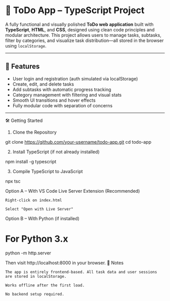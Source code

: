 # 📝 ToDo App – TypeScript Project

A fully functional and visually polished **ToDo web application** built with **TypeScript**, **HTML**, and **CSS**, designed using clean code principles and modular architecture. This project allows users to manage tasks, subtasks, filter by categories, and visualize task distribution—all stored in the browser using `localStorage`.

---

## 🌟 Features

- User login and registration (auth simulated via localStorage)
- Create, edit, and delete tasks
- Add subtasks with automatic progress tracking
- Category management with filtering and visual stats
- Smooth UI transitions and hover effects
- Fully modular code with separation of concerns

---

🛠 Getting Started
1. Clone the Repository

git clone https://github.com/your-username/todo-app.git
cd todo-app

2. Install TypeScript (if not already installed)

npm install -g typescript

3. Compile TypeScript to JavaScript

npx tsc

Option A – With VS Code Live Server Extension (Recommended)

    Right-click on index.html

    Select "Open with Live Server"

Option B – With Python (if installed)

# For Python 3.x
python -m http.server

Then visit http://localhost:8000 in your browser.
📌 Notes

    The app is entirely frontend-based. All task data and user sessions are stored in localStorage.

    Works offline after the first load.

    No backend setup required.
